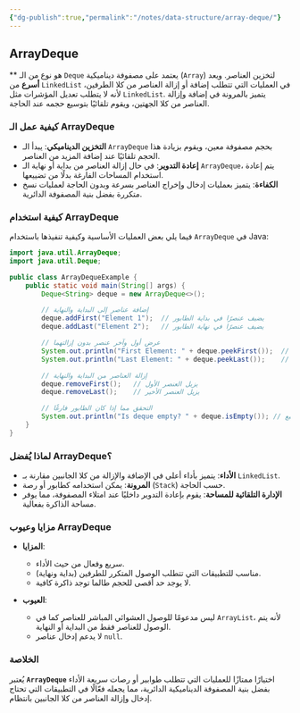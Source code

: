 ```yaml
---
{"dg-publish":true,"permalink":"/notes/data-structure/array-deque/"}
---
```


## ArrayDeque
** هو نوع من الـ `Deque` يعتمد على مصفوفة ديناميكية (`Array`) لتخزين العناصر. ويعد **أسرع** من `LinkedList` في العمليات التي تتطلب إضافة أو إزالة العناصر من كلا الطرفين، لأنه لا يتطلب تعديل المؤشرات مثل `LinkedList`. يتميز بالمرونة في إضافة وإزالة العناصر من كلا الجهتين، ويقوم تلقائيًا بتوسيع حجمه عند الحاجة.

### كيفية عمل الـ ArrayDeque

- **التخزين الديناميكي**: يبدأ الـ `ArrayDeque` بحجم مصفوفة معين، ويقوم بزيادة هذا الحجم تلقائيًا عند إضافة المزيد من العناصر.
- **إعادة التدوير**: في حال إزالة العناصر من بداية أو نهاية الـ `ArrayDeque`، يتم إعادة استخدام المساحات الفارغة بدلًا من تضييعها.
- **الكفاءة**: يتميز بعمليات إدخال وإخراج العناصر بسرعة وبدون الحاجة لعمليات نسخ متكررة بفضل بنية المصفوفة الدائرية.

### كيفية استخدام ArrayDeque

فيما يلي بعض العمليات الأساسية وكيفية تنفيذها باستخدام `ArrayDeque` في Java:

```java
import java.util.ArrayDeque;
import java.util.Deque;

public class ArrayDequeExample {
    public static void main(String[] args) {
        Deque<String> deque = new ArrayDeque<>();

        // إضافة عناصر إلى البداية والنهاية
        deque.addFirst("Element 1");  // يضيف عنصرًا في بداية الطابور
        deque.addLast("Element 2");   // يضيف عنصرًا في نهاية الطابور

        // عرض أول وآخر عنصر بدون إزالتهما
        System.out.println("First Element: " + deque.peekFirst());  // يطبع "Element 1"
        System.out.println("Last Element: " + deque.peekLast());    // يطبع "Element 2"

        // إزالة العناصر من البداية والنهاية
        deque.removeFirst();   // يزيل العنصر الأول
        deque.removeLast();    // يزيل العنصر الأخير

        // التحقق مما إذا كان الطابور فارغًا
        System.out.println("Is deque empty? " + deque.isEmpty()); // يطبع true
    }
}
```

### لماذا يُفضل ArrayDeque؟

- **الأداء**: يتميز بأداء أعلى في الإضافة والإزالة من كلا الجانبين مقارنة بـ `LinkedList`.
- **المرونة**: يمكن استخدامه كطابور أو رصة (`Stack`) حسب الحاجة.
- **الإدارة التلقائية للمساحة**: يقوم بإعادة التدوير داخليًا عند امتلاء المصفوفة، مما يوفر مساحة الذاكرة بفعالية.

### مزايا وعيوب ArrayDeque

- **المزايا**:
  - سريع وفعال من حيث الأداء.
  - مناسب للتطبيقات التي تتطلب الوصول المتكرر للطرفين (بداية ونهاية).
  - لا يوجد حد أقصى للحجم طالما توجد ذاكرة كافية.
  
- **العيوب**:
  - ليس مدعومًا للوصول العشوائي المباشر للعناصر كما في `ArrayList`، لأنه يتم الوصول للعناصر فقط من البداية أو النهاية.
  - لا يدعم إدخال عناصر `null`.

### الخلاصة

يُعتبر **`ArrayDeque`** اختيارًا ممتازًا للعمليات التي تتطلب طوابير أو رصات سريعة الأداء بفضل بنية المصفوفة الديناميكية الدائرية، مما يجعله فعّالًا في التطبيقات التي تحتاج إدخال وإزالة العناصر من كلا الجانبين بانتظام.